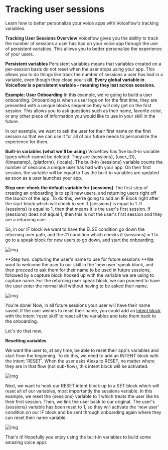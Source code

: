 # Tracking user sessions

Learn how to better personalize your voice apps with Voiceflow's tracking variables.

**Tracking User Sessions Overview**
Voiceflow gives you the ability to track the number of sessions a user has had on your voice app through the use of persistent variables. This allows you to better personalize the experience of your users.

**Persistent variables**
Persistent variables means that variables created on a per-session basis do not reset when the user stops using your app. This allows you to do things like track the number of sessions a user has had in a variable, even though they close your skill. **Every global variable in Voiceflow is a persistent variable - meaning they last across sessions.**

**Example: User Onboarding**
In this example, we're going to build a user onboarding. Onboarding is when a user logs on for the first time, they are presented with a unique blocks sequence they will only get on the first session. This allows you to ask questions such as their name, favorite color, or any other piece of information you would like to use in your skill in the future.

In our example, we want to ask the user for their first name on the first session so that we can use it for all of our future needs to personalize the experience for them.

**Built-in variables (what we'll be using)**
Voiceflow has five built-in variable types which cannot be deleted. They are {sessions}, {user_ID}, {timestamp}, {platform}, {locale}. The built-in {sessions} variable counts the number of sessions a unique user has had with your app. On their first session, the variable will be equal to 1 as the built-in variables are updated as soon as a user launches your app.



**Step one: check the default variable for {sessions}** The first step of creating an onboarding is to split new users, and returning users right off the launch of the app. To do this, we're going to add an IF Block right after the start block which will check to see if {sessions} is equal to 1. If {sessions} is equal to 1, then that means it is the user's first session. If {sessions} does not equal 1, then this is not the user's first session and they are a returning user. 

So, in our IF block we want to have the ELSE condition go down the returning user path, and the #1 condition which checks if {sessions} = 1 to go to a speak block for new users to go down, and start the onboarding.

![img](https://cdn.zappy.app/4366c04834e125494cb2cf6f1251dd01.png)

**Step two: capturing the user's name to use for future sessions **We want to welcome the user to our skill in the 'new user' speak block, and then proceed to ask them for their name to be used in future sessions, followed by a capture block hooked up with the variable we are using to capture name. For the returning user speak block, we can proceed to have the user enter the normal skill without having to be asked their name.

![img](https://cdn.zappy.app/6721da05bcb56b354a384d9f1c6cc134.png)

You're done! Now, in all future sessions your user will have their name saved. If the user wishes to reset their name, you could add an [Intent block](https://learn.voiceflow.com/block-specific-tutorials/advanced-blocks/intent-block) with the intent 'reset skill' to reset all the variables and take them back to the onboarding.

Let's do that now.

**Resetting variables**

We want the user to, at any time, be able to reset their app's variables and start from the beginning. To do this, we need to add an INTENT block with the intent 'RESET'. When the user asks Alexa to RESET, no matter where they are in that flow (not sub-flow), this intent block will be activated.

![img](https://cdn.zappy.app/d8a76357c51c40d91f9273d60d642a13.png)

Next, we want to hook our RESET intent block up to a SET block which will reset all of our variables, most importantly the sessions variable. In this example, we reset the {sessions} variable to 1 which treats the user like its their first session. Then, we link the user back to our original. The user's {sessions} variable has been reset to 1, so they will activate the 'new user' condition on our IF block and be sent through onboarding again where they can reset their name variable.

![img](https://cdn.zappy.app/c51aa1f28a5f2f2ae2a628f0eddda195.png)

That's it! Hopefully you enjoy using the built-in variables to build some amazing voice apps